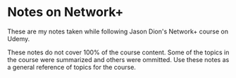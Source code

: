 # Notes on Network+

These are my notes taken while following Jason Dion's Network+ course on Udemy.

These notes do not cover 100% of the course content. Some of the topics in the course were summarized and others were ommitted. Use these notes as a general reference of topics for the course.



